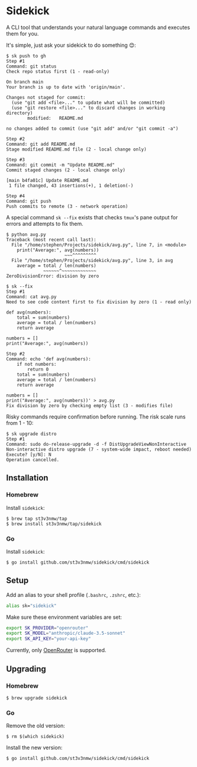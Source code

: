 # Sidekick

A CLI tool that understands your natural language commands and executes them for you.

It's simple, just ask your sidekick to do something 😊:

```console
$ sk push to gh
Step #1
Command: git status
Check repo status first (1 - read-only)

On branch main
Your branch is up to date with 'origin/main'.

Changes not staged for commit:
  (use "git add <file>..." to update what will be committed)
  (use "git restore <file>..." to discard changes in working directory)
        modified:   README.md

no changes added to commit (use "git add" and/or "git commit -a")

Step #2
Command: git add README.md
Stage modified README.md file (2 - local change only)

Step #3
Command: git commit -m "Update README.md"
Commit staged changes (2 - local change only)

[main b4fa01c] Update README.md
 1 file changed, 43 insertions(+), 1 deletion(-)

Step #4
Command: git push
Push commits to remote (3 - network operation)
```

A special command `sk --fix` exists that checks `tmux`'s pane output for errors and attempts to fix them.

```console
$ python avg.py
Traceback (most recent call last):
  File "/home/stephen/Projects/sidekick/avg.py", line 7, in <module>
    print("Average:", avg(numbers))
                      ~~~^^^^^^^^^
  File "/home/stephen/Projects/sidekick/avg.py", line 3, in avg
    average = total / len(numbers)
              ~~~~~~^~~~~~~~~~~~~~
ZeroDivisionError: division by zero

$ sk --fix
Step #1
Command: cat avg.py
Need to see code content first to fix division by zero (1 - read only)

def avg(numbers):
    total = sum(numbers)
    average = total / len(numbers)
    return average

numbers = []
print("Average:", avg(numbers))

Step #2
Command: echo 'def avg(numbers):
    if not numbers:
        return 0
    total = sum(numbers)
    average = total / len(numbers)
    return average

numbers = []
print("Average:", avg(numbers))' > avg.py
Fix division by zero by checking empty list (3 - modifies file)
```

Risky commands require confirmation before running. The risk scale runs from 1 - 10:

```console
$ sk upgrade distro
Step #1
Command: sudo do-release-upgrade -d -f DistUpgradeViewNonInteractive
Non-interactive distro upgrade (7 - system-wide impact, reboot needed)
Execute? [y/N]: N
Operation cancelled.
```

## Installation

### Homebrew

Install `sidekick`:

```console
$ brew tap st3v3nmw/tap
$ brew install st3v3nmw/tap/sidekick
```

### Go

Install `sidekick`:

```console
$ go install github.com/st3v3nmw/sidekick/cmd/sidekick
```

## Setup

Add an alias to your shell profile (`.bashrc`, `.zshrc`, etc.):

```bash
alias sk="sidekick"
```

Make sure these environment variables are set:

```bash
export SK_PROVIDER="openrouter"
export SK_MODEL="anthropic/claude-3.5-sonnet"
export SK_API_KEY="your-api-key"
```

Currently, only [OpenRouter](https://openrouter.ai/) is supported.

## Upgrading

### Homebrew

```console
$ brew upgrade sidekick
```

### Go

Remove the old version:

```console
$ rm $(which sidekick)
```

Install the new version:

```console
$ go install github.com/st3v3nmw/sidekick/cmd/sidekick
```
